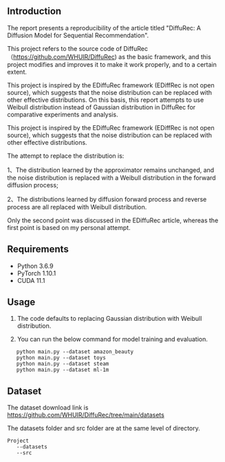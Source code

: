 ## Introduction
The report presents a reproducibility of the article titled "DiffuRec: A Diffusion Model for Sequential Recommendation".

This project refers to the source code of DiffuRec（https://github.com/WHUIR/DiffuRec) as the basic framework, and this project modifies and improves it to make it work properly, and to a certain extent.

This project is inspired by the EDiffuRec framework (EDiffRec is not open source), which suggests that the noise distribution can be replaced with other effective distributions. On this basis, this report attempts to use Weibull distribution instead of Gaussian distribution in DiffuRec for comparative experiments and analysis.

This project is inspired by the EDiffuRec framework (EDiffRec is not open source), which suggests that the noise distribution can be replaced with other effective distributions. 

The attempt to replace the distribution is:

1、The distribution learned by the approximator remains unchanged, and the noise distribution is replaced with a Weibull distribution in the forward diffusion process;

2、The distributions learned by diffusion forward process and reverse process are all replaced with Weibull distribution.

Only the second point was discussed in the EDiffuRec article, whereas the first point is based on my personal attempt.

## Requirements
- Python 3.6.9
- PyTorch 1.10.1
- CUDA 11.1 

## Usage

1. The code defaults to replacing Gaussian distribution with Weibull distribution.

2. You can run the below command for model training and evaluation.
```
   python main.py --dataset amazon_beauty
   python main.py --dataset toys
   python main.py --dataset steam
   python main.py --dataset ml-1m
```

## Dataset
The dataset download link is https://github.com/WHUIR/DiffuRec/tree/main/datasets

The datasets folder and src folder are at the same level of directory.

```
Project
   --datasets
   --src
```